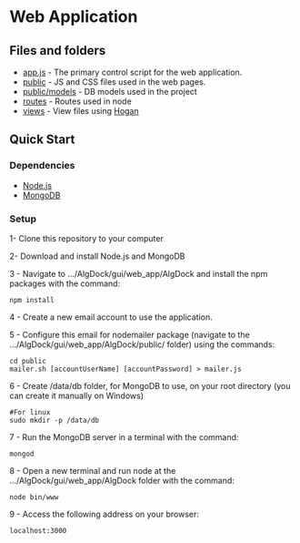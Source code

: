 # Web Application

## Files and folders
* [app.js](https://github.com/luizcieslak/AlGDock/blob/master/gui/web_app/AlGDock/app.js) - The primary control script for the web application.
* [public](https://github.com/luizcieslak/AlGDock/tree/master/gui/web_app/AlGDock/public) - JS and CSS files used in the web pages.
* [public/models](https://github.com/luizcieslak/AlGDock/tree/master/gui/web_app/AlGDock/public/models) - DB models used in the project
* [routes](https://github.com/luizcieslak/AlGDock/tree/master/gui/web_app/AlGDock/routes) - Routes used in node
* [views](https://github.com/luizcieslak/AlGDock/tree/master/gui/web_app/AlGDock/views) - View files using [Hogan](http://twitter.github.io/hogan.js/)

## Quick Start

### Dependencies
* [Node.js](https://nodejs.org/en/)
* [MongoDB](https://www.mongodb.com/download-center#community)


### Setup

1- Clone this repository to your computer

2- Download and install Node.js and MongoDB

3 - Navigate to .../AlgDock/gui/web_app/AlgDock and install the npm packages with the command:

```
npm install
```

4 - Create a new email account to use the application.

5 - Configure this email for nodemailer package (navigate to the .../AlgDock/gui/web_app/AlgDock/public/ folder) using the commands:

```
cd public
mailer.sh [accountUserName] [accountPassword] > mailer.js
```

6 - Create /data/db folder, for MongoDB to use, on your root directory (you can create it manually on Windows)

```
#For linux
sudo mkdir -p /data/db
```

7 - Run the MongoDB server in a terminal with the command:

```
mongod
```

8 - Open a new terminal and run node at the .../AlgDock/gui/web_app/AlgDock folder with the command:

```
node bin/www
```

9 - Access the following address on your browser:

```
localhost:3000
```
